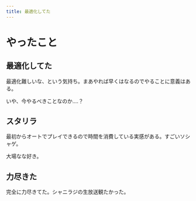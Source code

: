```yaml
---
title: 最適化してた
---
```


# やったこと

## 最適化してた

最適化難しいな、という気持ち。まあやれば早くはなるのでやることに意義はある。

いや、今やるべきことなのか‥‥？

## スタリラ

最初からオートでプレイできるので時間を消費している実感がある。すごいソシャゲ。

大場なな好き。

## 力尽きた

完全に力尽きてた。シャニラジの生放送観たかった。
